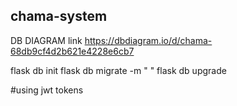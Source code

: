 ## chama-system
DB DIAGRAM link https://dbdiagram.io/d/chama-68db9cf4d2b621e4228e6cb7

flask db init 
flask db migrate -m " "
flask db upgrade

#using jwt tokens